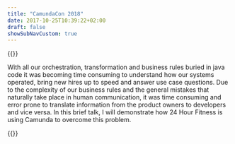 ```yaml
---
title: "CamundaCon 2018"
date: 2017-10-25T10:39:22+02:00
draft: false
showSubNavCustom: true
---
```



{{<camundacon-talk title="Workflow Automation at Scale" date="Friday, September 21, 10:30 am" speakers="Jimmy Floyd" headshot="Jimmy.jpg" about="Jimmy Floyd has 20 years of software development experiences in fields ranging from the NASA and the Military to Insurance and Health and Fitness.  Through out my career I have become focused on the problem of code with larges amount of logic complexity and how to develop and maintain it.  That focus is what lead me to Camunda." >}}
<p>
With all our orchestration, transformation and business rules buried in java code it was becoming time consuming to understand how our systems operated, bring new hires up to speed and answer use case questions. Due to the complexity of our business rules and the general mistakes that naturally take place in human communication, it was time consuming and error prone to translate information from the product owners to developers and vice versa.  In this brief talk, I will demonstrate how 24 Hour Fitness is using Camunda to overcome this problem.
</p>
{{</camundacon-talk>}}
